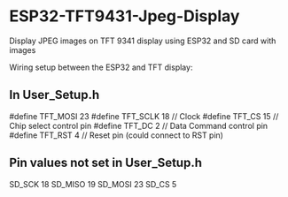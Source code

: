 # ESP32-TFT9431-Jpeg-Display
Display JPEG images on TFT 9341 display using ESP32 and SD card with images

Wiring setup between the ESP32 and TFT display:

In User_Setup.h
---------------
#define TFT_MOSI 23
#define TFT_SCLK 18  // Clock
#define TFT_CS   15  // Chip select control pin
#define TFT_DC    2  // Data Command control pin
#define TFT_RST   4  // Reset pin (could connect to RST pin)

Pin values not set in User_Setup.h
----------------------------------
SD_SCK      18
SD_MISO     19
SD_MOSI     23
SD_CS        5


